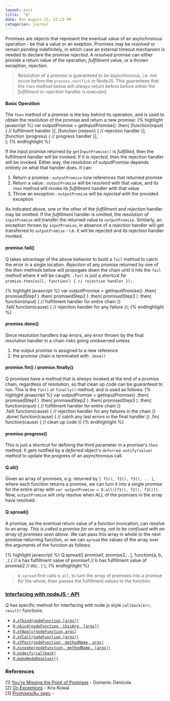 ```yaml
---
layout: post
title:  "Q"
date: Mon August 25, 12:23 PM
categories: journal
---
```


Promises are objects that represent the eventual value of an asynchronous operation - be that a value or an exeption.  Promises may be *resolved* or remain *pending* indefinitely, in which case an external timeout mechanism is needed to declare the promise *rejected*.  A *resolved* promise can either provide a return value of the operation, *fulfillment* value, or a thrown exception, *rejection*.

> Resolution of a promise is guaranteed to be asynchronous, i.e. not occur before the `process.nextTick` in NodeJS. This guarantees that the `then` method below will *always* return before before either the *fulfillment* or *rejection* handler is executed.

#### Basic Operation
The `then` method of a promise is the key behind its operation, and is used to obtain the resolution of the promise and return a new promise:
{% highlight javascript %}
    var outputPromise = getInputPromise()
        .then( [function(input) {
                    // fulfillment handler
               }], 
               [function (reason) {
                    // rejection handler
               }],
               [function (progress) {
                    // progress handler
               }],               
             );
{% endhighlight %}

If the input promise returned by `getInputPromise()` is *fullfilled*, then the fulfillment handler will be invoked.  If it is *rejected*, then the rejection handler will be invoked.  Either way, the resolution of outputPromise depends entirely on what that handler does.  It can:

1. Return a promise : `outputPromise` now references that returned promise
2. Return a value : `outputPromise` will be *resolved* with that value, and its `then` method will invoke its *fulfillment* handler with that value
3. Throw an exception : `outputPromise` will be *rejected* with the provided exception

As indicated above, one or the other of the *fulfillment* and *rejection* handler may be omitted.  If the *fulfillment* handler is omitted, the resolution of `inputPromise` will transfer the returned value to `outputPromise`. Similarly, an exception thrown by `inputPromise`, in absence of a *rejection* handler will get transferred to `outputPromise` - i.e. it will be rejected and its *rejection* handler invoked.

#### promise.fail()
Q takes advantage of the above behavior to build a `fail` method to catch the error in a single location.  *Rejection* of any promise returned by one of the *then* methods below will propogate down the chain until it hits the `fail` method where it will be caught.  `.fail` is just a shortcut for `promise.then(null, function() { // rejection handler });`.

{% highlight javascript %}
    var outputPromise = getInputPromise()
        .then( promisedStep1 )
        .then( promisedStep2 )
        .then( promisedStep3 )
        .then( function(input) {
                    // fulfillment handler for entire chain
               })                
        .fail( function(cause) {
                    // rejection handler for any failure
               });
{% endhighlight %}


#### promise.done()
Since resolution handlers trap errors, any error thrown by the final resolution handler in a chain risks going unobserved unless
1. the output promise is assigned to a new reference
2. the promise chain is terminated with `.done()`

#### promise.fin() / promise.finally()

Q promises have a method that is *always* invoked at the end of a promise chain, regardless of resolution, so that clean up code can be guaranteed to run.  This is the `fin()` or `finally()` method, and is used as follows:
{% highlight javascript %}
    var outputPromise = getInputPromise()
        .then( promisedStep1 )
        .then( promisedStep2 )
        .then( promisedStep3 )
        .then( function(input) {
                    // fulfillment handler for entire chain
               })                
        .fail( function(cause) {
                    // rejection handler for any failures in the chain
               })
        .done( function(cause) {
                    // catch any last errors in the final handler
               })
        .fin( function(cause) {
                    // clean up code
               })
{% endhighlight %}

#### promise.progress()
This is just a shortcut for defining the third parameter in a promise's `then` method.  It gets notified by a *deferred* object's `deferred.notify(value)` method to update the progress of an asynchronous call.


#### Q.all()
Given an array of promises, e.g. returned by `[ f1(), f2(), f3(), .. ]`, where each function returns a promise, we can turn it into a single promise for the entire array with `var outputPromise = Q.all([f1(), f2(), f3()])`.  Now, `outputPromise` will only resolve when *ALL* of the promises in the array have resolved.

#### Q.spread()
A promise, as the eventual return value of a function invocation, can resolve to an array.  *This is called a promise for an array, not to be confused with an array of promises seen above*.  We can pass this array in whole to the next promise-returning function, or we can `spread` the values of the array over the arguments of the function as follows:

{% highlight javascript %}
Q.spread([ promise1, promise2, ..], 
           function(a, b, ..) {
               // a has fulfillment value of promise1
               // b has fulfillment value of promise2
               // etc..
           } );
{% endhighlight %}

> `Q.spread` first calls `Q.all`, to turn the array of promises into a promise for the whole, then passes the fulfillment values to the function.


### [Interfacing with nodeJS - API](https://github.com/kriskowal/q/wiki/API-Reference#interfacing-with-nodejs-callbacks)

Q has specific method for interfacing with node js style <code>callback(err, result)</code> functions.

* <a href="http://jsfiddle.net/caasjj/h7d0y6rk/" target="_blank">`Q.nfbind(nodeFunction,[args])`</a>
* <a href="http://jsfiddle.net/caasjj/h7d0y6rk/" target="_blank">`Q.nbind(nodeFunction, thisArg, [args])`</a>
* <a href="http://jsfiddle.net/caasjj/h7d0y6rk/" target="_blank">`Q.nfApply(nodeFunction,args)`</a>
* <a href="http://jsfiddle.net/caasjj/h7d0y6rk/" target="_blank">`Q.nfCall(nodeFunction,[args])`</a>
* <a href="http://jsfiddle.net/caasjj/h7d0y6rk/" target="_blank">`Q.nfPost(nodeFunction, methodName, args)`</a>
* <a href="http://jsfiddle.net/caasjj/h7d0y6rk/" target="_blank">`Q.ninvoke(nodeFunction, methodName, [args])`</a>
* <a href="http://jsfiddle.net/caasjj/h7d0y6rk/" target="_blank">`Q.nodeify(callback)`</a>
* <a href="http://jsfiddle.net/caasjj/h7d0y6rk/" target="_blank">`Q.makeNodeResolver()`</a>

### References
[1] [You're Missing the Point of Promises](http://domenic.me/2012/10/14/youre-missing-the-point-of-promises/) - Domenic Denicola<br>
[2] [On Exceptions](https://github.com/kriskowal/q/wiki/On-Exceptions) - Kris Kowal<br>
[3] [Promises/A+ spec](http://promisesaplus.com/) - 